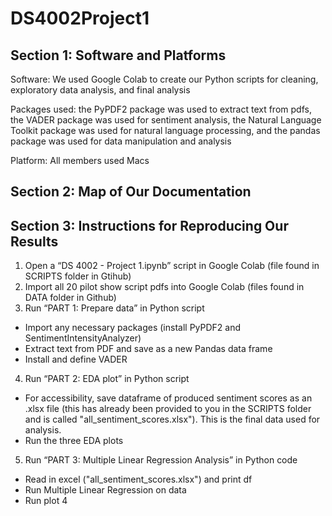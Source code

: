 # DS4002Project1
## Section 1: Software and Platforms
Software: We used Google Colab to create our Python scripts for cleaning, exploratory data analysis, and final analysis

Packages used: the PyPDF2 package was used to extract text from pdfs, the VADER package was used for sentiment analysis, the Natural Language Toolkit package was used for natural language processing, and the pandas package was used for data manipulation and analysis

Platform: All members used Macs

## Section 2: Map of Our Documentation

## Section 3: Instructions for Reproducing Our Results
1. Open a “DS 4002 - Project 1.ipynb” script in Google Colab (file found in SCRIPTS folder in Gtihub)
2. Import all 20 pilot show script pdfs into Google Colab (files found in DATA folder in Github)
3. Run “PART 1: Prepare data” in Python script
* Import any necessary packages (install PyPDF2 and SentimentIntensityAnalyzer)
* Extract text from PDF and save as a new Pandas data frame 
* Install and define VADER
4. Run “PART 2: EDA plot” in Python script
* For accessibility, save dataframe of produced sentiment scores as an .xlsx file (this has already been provided to you in the SCRIPTS folder and is called "all_sentiment_scores.xlsx"). This is the final data used for analysis.
* Run the three EDA plots
5. Run “PART 3: Multiple Linear Regression Analysis” in Python code
* Read in excel ("all_sentiment_scores.xlsx") and print df
* Run Multiple Linear Regression on data
* Run plot 4
